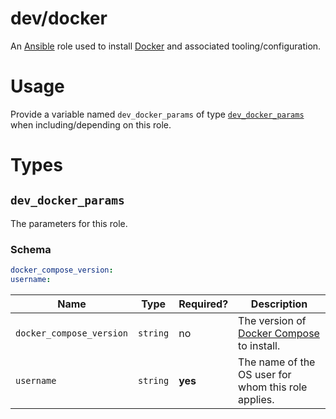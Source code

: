 # dev/docker

An [Ansible](https://www.ansible.com) role used to install [Docker](https://www.docker.com/) and associated
tooling/configuration.

# Usage

Provide a variable named `dev_docker_params` of type [`dev_docker_params`](#dev_docker_params) when including/depending
on this role.

# Types

## `dev_docker_params`

The parameters for this role.

### Schema

```yaml
docker_compose_version:
username:
```

| Name                     | Type     | Required? | Description                                                                   |
|--------------------------|----------|-----------|-------------------------------------------------------------------------------|
| `docker_compose_version` | `string` | no        | The version of [Docker Compose](https://docs.docker.com/compose/) to install. |
| `username`               | `string` | **yes**   | The name of the OS user for whom this role applies.                           |
